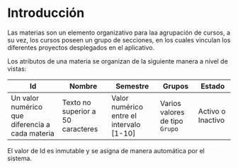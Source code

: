 # Introducción

Las materias son un elemento organizativo para laa agrupación de cursos, a su vez, los cursos poseen un grupo de secciones, en los cuales vinculan los diferentes proyectos desplegados en el aplicativo.

Los atributos de una materia se organizan de la siguiente manera a nivel de vistas:

| Id                                              | Nombre                            | Semestre                                 | Grupos                         | Estado            |
| ----------------------------------------------- | --------------------------------- | ---------------------------------------- | ------------------------------ | ----------------- |
| Un valor numérico que diferencia a cada materia | Texto no superior a 50 caracteres | Valor numérico entre el intervalo [1-10] | Varios valores de tipo `Grupo` | Activo o Inactivo |

El valor de Id es inmutable y se asigna de manera automática por el sistema.